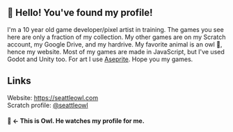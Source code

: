 ## 👋 Hello! You've found my profile!

I'm a 10 year old game developer/pixel artist in training. The games you see here are only a fraction of my collection. My other games are on my Scratch account, my Google Drive, and my hardrive. My favorite animal is an owl 🦉, hence my website. Most of my games are made in JavaScript, but I've used Godot and Unity too. For art I use [Aseprite](https://aseprite.org). Hope you my games.

## Links
Website: https://seattleowl.com<br>
Scratch profile: [@seattleowl](https://scratch.mit.edu/users/seattleowl)

#### 🦉 <- This is Owl. He watches my profile for me.
